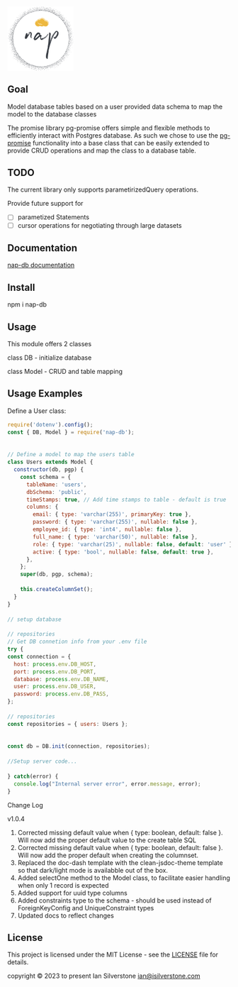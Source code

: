  <div style="display: flex; justify-content: left;">
<img width="150" alt="nap-logo" src="https://github.com/silverstone-i/nap-db/blob/8bba6fc357c50688a080d5afcb6b2ace05a813f0/assets/nap-logo.png?raw=true" />
</div>

## Goal

Model database tables based on a user provided data schema to map the model to the database classes

The promise library pg-promise offers simple and flexible methods to efficiently interact with Postgres database. As such we chose to use the [pg-promise](https://vitaly-t.github.io/pg-promise/) functionality into a base class that can be easily extended to provide CRUD operations and map the class to a database table.

## TODO

The current library only supports parametirizedQuery operations. 

Provide future support for
  - [ ] parametized Statements
  - [ ] cursor operations for negotiating through large datasets

## Documentation

[nap-db documentation](https://silverstone-i.github.io/nap-db/)

## Install

npm i nap-db

## Usage

This module offers 2 classes

class DB - initialize database

class Model - CRUD and table mapping

## Usage Examples

Define a User class:

```javascript
require('dotenv').config();
const { DB, Model } = require('nap-db');


// Define a model to map the users table
class Users extends Model {
  constructor(db, pgp) {
    const schema = {
      tableName: 'users',
      dbSchema: 'public',
      timeStamps: true, // Add time stamps to table - default is true
      columns: {
        email: { type: 'varchar(255)', primaryKey: true },
        password: { type: 'varchar(255)', nullable: false },
        employee_id: { type: 'int4', nullable: false },
        full_name: { type: 'varchar(50)', nullable: false },
        role: { type: 'varchar(25)', nullable: false, default: 'user' },
        active: { type: 'bool', nullable: false, default: true },
      },
    };
    super(db, pgp, schema);

    this.createColumnSet();
  }
}

// setup database

// repositories
// Get DB connetion info from your .env file
try {
const connection = {
  host: process.env.DB_HOST,
  port: process.env.DB_PORT,
  database: process.env.DB_NAME,
  user: process.env.DB_USER,
  password: process.env.DB_PASS,
};

// repositories
const repositories = { users: Users };


const db = DB.init(connection, repositories);

//Setup server code...

} catch(error) {
  console.log("Internal server error", error.message, error);
}

```

Change Log

v1.0.4

1. Corrected missing default value when { type: boolean, default: false }.  Will now add the proper default value to the create table SQL
2. Corrected missing default value when { type: boolean, default: false }.  Will now add the proper default when creating the columnset.
3. Replaced the doc-dash template with the clean-jsdoc-theme template so that dark/light mode is availabble out of the box.
4. Added selectOne method to the Model class, to facilitate easier handling when only 1 record is expected
5. Added support for uuid type columns
6. Added constraints type to the schema - should be used instead of ForeignKeyConfig and UniqueConstraint types
7. Updated docs to reflect changes


## License
This project is licensed under the MIT License - see the [LICENSE](LICENSE) file for details.

copyright © 2023 to present Ian Silverstone ian@isilverstone.com
